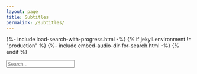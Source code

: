 ```yaml
---
layout: page
title: Subtitles
permalink: /subtitles/
---
```


{%- include load-search-with-progress.html -%}
{% if jekyll.environment != "production" %}
  {%- include embed-audio-dir-for-search.html -%}
{% endif %}

<input type="text" id="subtitles-search-input" placeholder="Search...">
  <ul id="subtitles-search-results"></ul>